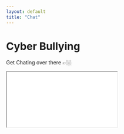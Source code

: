 ```yaml
---
layout: default
title: "Chat"
---
```

# Cyber Bullying

Get Chating over there 👉🏼
<iframe src="/cyber-bullying/chat/contact/bot" id="frame"></iframe>
